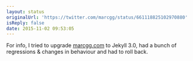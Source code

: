 ```yaml
---
layout: status
originalUrl: 'https://twitter.com/marcgg/status/661118825102970880'
isReply: false
date: 2015-11-02 09:53:05
---
```


For info, I tried to upgrade [marcgg.com](http://marcgg.com) to Jekyll 3.0, had a bunch of regressions &amp; changes in behaviour and had to roll back.
